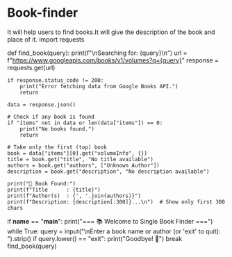 # Book-finder
It will help users to find books.It will give the description of the book and place of it.
import requests

def find_book(query):
    print(f"\nSearching for: {query}\n")
    url = f"https://www.googleapis.com/books/v1/volumes?q={query}"
    response = requests.get(url)

    if response.status_code != 200:
        print("Error fetching data from Google Books API.")
        return

    data = response.json()

    # Check if any book is found
    if "items" not in data or len(data["items"]) == 0:
        print("No books found.")
        return

    # Take only the first (top) book
    book = data["items"][0].get("volumeInfo", {})
    title = book.get("title", "No title available")
    authors = book.get("authors", ["Unknown Author"])
    description = book.get("description", "No description available")

    print("📖 Book Found:")
    print(f"Title      : {title}")
    print(f"Author(s)  : {', '.join(authors)}")
    print(f"Description: {description[:300]}...\n")  # Show only first 300 chars


if __name__ == "__main__":
    print("=== 📚 Welcome to Single Book Finder ===")
    while True:
        query = input("\nEnter a book name or author (or 'exit' to quit): ").strip()
        if query.lower() == "exit":
            print("Goodbye! 👋")
            break
        find_book(query)

